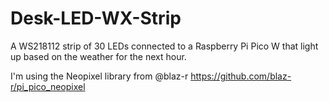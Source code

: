 # Desk-LED-WX-Strip
A WS218112 strip of 30 LEDs connected to a Raspberry Pi Pico W that light up based on the weather for the next hour.

I'm using the Neopixel library from @blaz-r
https://github.com/blaz-r/pi_pico_neopixel
